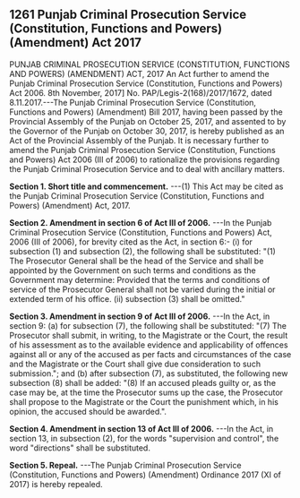 ## 1261 Punjab Criminal Prosecution Service (Constitution, Functions and Powers) (Amendment) Act 2017
 
PUNJAB CRIMINAL PROSECUTION SERVICE (CONSTITUTION, FUNCTIONS AND POWERS)
(AMENDMENT) ACT, 2017
An Act further to amend the Punjab Criminal Prosecution
Service (Constitution, Functions and Powers) Act 2006.
8th November, 2017]
No. PAP/Legis-2(168)/2017/1672, dated 8.11.2017.---The Punjab Criminal Prosecution Service (Constitution, Functions and Powers) (Amendment) Bill 2017, having been passed by the Provincial Assembly of the Punjab on October 25, 2017, and assented to by the Governor of the Punjab on October 30, 2017, is hereby published as an Act of the Provincial Assembly of the Punjab.
It is necessary further to amend the Punjab Criminal Prosecution Service (Constitution, Functions and Powers) Act 2006 (III of 2006) to rationalize the provisions regarding the Punjab Criminal Prosecution Service and to deal with ancillary matters.

**Section 1. Short title and commencement.**
---(1) This Act may be cited as the Punjab Criminal Prosecution Service (Constitution, Functions and Powers) (Amendment) Act, 2017.

 

**Section 2. Amendment in section 6 of Act III of 2006.**
---In the Punjab Criminal Prosecution Service (Constitution, Functions and Powers) Act, 2006 (III of 2006), for brevity cited as the Act, in section 6:-
   (i) for subsection (1) and subsection (2), the following shall be substituted:
   "(1) The Prosecutor General shall be the head of the Service and shall be appointed by the Government on such terms and conditions as the Government may determine:
   Provided that the terms and conditions of service of the Prosecutor General shall not be varied during the initial or extended term of his office.
   (ii) subsection (3) shall be omitted."

 

**Section 3. Amendment in section 9 of Act III of 2006.**
---In the Act, in section 9:
   (a) for subsection (7), the following shall be substituted:
   "(7) The Prosecutor shall submit, in writing, to the Magistrate or the Court, the result of his assessment as to the available evidence and applicability of offences against all or any of the accused as per facts and circumstances of the case and the Magistrate or the Court shall give due consideration to such submission."; and
   (b) after subsection (7), as substituted, the following new subsection (8) shall be added:
   "(8) If an accused pleads guilty or, as the case may be, at the time the Prosecutor sums up the case, the Prosecutor shall propose to the Magistrate or the Court the punishment which, in his opinion, the accused should be awarded.".

 

**Section 4. Amendment in section 13 of Act III of 2006.**
---In the Act, in section 13, in subsection (2), for the words "supervision and control", the word "directions" shall be substituted.

 

**Section 5. Repeal.**
---The Punjab Criminal Prosecution Service (Constitution, Functions and Powers) (Amendment) Ordinance 2017 (XI of 2017) is hereby repealed.

